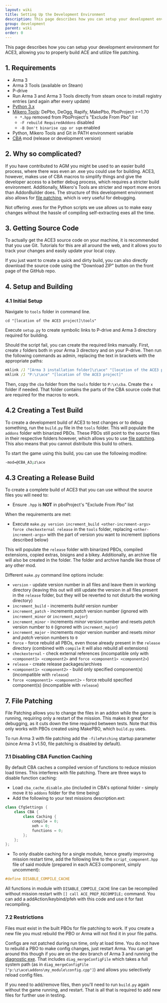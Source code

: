 ```yaml
---
layout: wiki
title: Setting Up the Development Environment
description: This page describes how you can setup your development environment for ACE3, allowing you to properly build ACE and utilize file patching.
group: development
parent: wiki
order: 0
---
```


This page describes how you can setup your development environment for ACE3, allowing you to properly build ACE and utilize file patching.


## 1. Requirements

- Arma 3
- Arma 3 Tools (available on Steam)
- P-drive
- Run Arma 3 and Arma 3 Tools directly from steam once to install registry entries (and again after every update)
- [Python 3.x](https://www.python.org/)
- [Mikero Tools](https://mikero.bytex.digital/Downloads): DePbo, DeOgg, Rapify, MakePbo, PboProject >=1.70
  - `*.hpp` removed from PboProject's "Exclude From Pbo" list
  - `-F rebuild RequiredAddons` disabled
  - `-B Don't binarise cpp or sqm` enabled
- Python, Mikero Tools and Git in PATH environment variable
- [CBA](https://github.com/CBATeam/CBA_A3/releases/latest) mod (release or development version)


## 2. Why so complicated?

If you have contributed to AGM you might be used to an easier build process, where there was even an .exe you could use for building. ACE3, however, makes use of CBA macros to simplify things and give the developer access to a better debug process, which requires a stricter build environment. Additionally, Mikero's Tools are stricter and report more errors than AddonBuilder does. The structure of this development environment also allows for [file patching](#7-file-patching), which is very useful for debugging.

Not offering .exes for the Python scripts we use allows us to make easy changes without the hassle of compiling self-extracting exes all the time.


## 3. Getting Source Code

To actually get the ACE3 source code on your machine, it is recommended that you use Git. Tutorials for this are all around the web, and it allows you to track your changes and easily update your local copy.

If you just want to create a quick and dirty build, you can also directly download the source code using the "Download ZIP" button on the front page of the GitHub repo.


## 4. Setup and Building

### 4.1 Initial Setup

Navigate to `tools` folder in command line.

```
cd "[location of the ACE3 project]\tools"
```

Execute `setup.py` to create symbolic links to P-drive and Arma 3 directory required for building.


Should the script fail, you can create the required links manually. First, create `z` folders both in your Arma 3 directory and on your P-drive. Then run the following commands as admin, replacing the text in brackets with the appropriate paths:

```bat
mklink /J "[Arma 3 installation folder]\z\ace" "[location of the ACE3 project]"
mklink /J "P:\z\ace" "[location of the ACE3 project]"
```

Then, copy the `cba` folder from the `tools` folder to `P:\x\cba`. Create the `x` folder if needed. That folder contains the parts of the CBA source code that are required for the macros to work.


## 4.2 Creating a Test Build

To create a development build of ACE3 to test changes or to debug something, run the `build.py` file in the `tools` folder. This will populate the `addons` folder with binarized PBOs. These PBOs still point to the source files in their respective folders however, which allows you to use [file patching](#file-patching). This also means that you cannot distribute this build to others.

To start the game using this build, you can use the following modline:

```sh
-mod=@CBA_A3;z\ace
```

## 4.3 Creating a Release Build

To create a complete build of ACE3 that you can use without the source files you will need to:

- Ensure `.hpp` is **NOT** in pboProject's "Exclude From Pbo" list

When the requirements are met:

- Execute `make.py version increment_build <other-increment-args> force checkexternal release` in the `tools` folder, replacing `<other-increment-args>` with the part of version you want to increment (options described below)

This will populate the `release` folder with binarized PBOs, compiled extensions, copied extras, bisigns and a bikey. Additionally, an archive file will also be created in the folder. The folder and archive handle like those of any other mod.

Different `make.py` command line options include:

- `version` - update version number in all files and leave them in working directory (leaving this out will still update the version in all files present in the `release` folder, but they will be reverted to not disturb the working directory)
- `increment_build` - increments _build_ version number
- `increment_patch` - increments _patch_ version number (ignored with `increment_minor` or `increment_major`)
- `increment_minor` - increments _minor_ version number and resets _patch_ version number to `0` (ignored with `increment_major`)
- `increment_major` - increments _major_ version number and resets _minor_ and _patch_ version numbers to `0`
- `force` - force rebuild all PBOs, even those already present in the `release` directory (combined with `compile` it will also rebuild all extensions)
- `checkexternal` - check external references (incompatible only with `<component1> <component2>` and `force <component1> <component2>`)
- `release` - create release packages/archives
- `<component1> <component2>` - build only specified component(s) (incompatible with `release`)
- `force <component1> <component2>` - force rebuild specified component(s) (incompatible with `release`)


## 7. File Patching

File Patching allows you to change the files in an addon while the game is running, requiring only a restart of the mission. This makes it great for debugging, as it cuts down the time required between tests. Note that this only works with PBOs created using MakePBO, which `build.py` uses.

To run Arma 3 with file patching add the `-filePatching` startup parameter (since Arma 3 v1.50, file patching is disabled by default).

### 7.1 Disabling CBA Function Caching

By default CBA caches a compiled version of functions to reduce mission load times. This interferes with file patching. There are three ways to disable function caching:

- Load `cba_cache_disable.pbo` (included in CBA's optional folder - simply move it to `addons` folder for the time being)
- Add the following to your test missions description.ext:

```cpp
class CfgSettings {
    class CBA {
        class Caching {
            compile = 0;
            xeh = 0;
            functions = 0;
        };
    };
};
```

- To only disable caching for a single module, hence greatly improving mission restart time, add the following line to the `script_component.hpp` file of said module (prepared in each ACE3 component, simply uncomment):

```cpp
#define DISABLE_COMPILE_CACHE
```

All functions in module with `DISABLE_COMPILE_CACHE` line can be recompiled without mission restart with `[] call ACE_PREP_RECOMPILE;` command. You can add a addAction/keybind/pfeh with this code and use it for fast recompiling.

### 7.2 Restrictions

Files must exist in the built PBOs for file patching to work. If you create a new file you must rebuild the PBO or Arma will not find it in your file paths.

Configs are not patched during run time, only at load time. You do not have to rebuild a PBO to make config changes, just restart Arma. You can get around this though if you are on the dev branch of Arma 3 and running the [diagnostic exe](https://community.bistudio.com/wiki/Arma_3_Diagnostics_Exe). That includes `diag_mergeConfigFile` which takes a full system path (as in `diag_mergeConfigFile  ["p:\z\ace\addons\my_module\config.cpp"]`) and allows you selectively reload config files.

If you need to add/remove files, then you'll need to run `build.py` again without the game running, and restart. That is all that is required to add new files for further use in testing.
